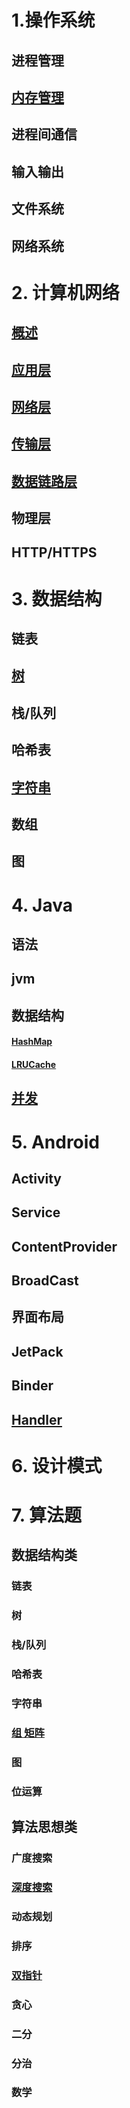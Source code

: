 # 1.操作系统

## 进程管理 

##  [内存管理](https://github.com/Gong-Shijie/developer-skillpoints/blob/master/source/%E5%86%85%E5%AD%98%E7%AE%A1%E7%90%86.md)

## 进程间通信

## 输入输出 

## 文件系统

## 网络系统 

# 2. 计算机网络 

## [概述](https://github.com/Gong-Shijie/developer-skillpoints/blob/master/source/%E7%BD%91%E7%BB%9C%E6%A6%82%E8%BF%B0.md)  

## [应用层](https://github.com/Gong-Shijie/developer-skillpoints/blob/master/source/%E5%BA%94%E7%94%A8%E5%B1%82.md)   

## [网络层](https://github.com/Gong-Shijie/developer-skillpoints/blob/master/source/%E7%BD%91%E7%BB%9C%E5%B1%82.md)   

## [传输层](https://github.com/Gong-Shijie/developer-skillpoints/blob/master/source/%E4%BC%A0%E8%BE%93%E5%B1%82.md)  

## [数据链路层](https://github.com/Gong-Shijie/developer-skillpoints/blob/master/source/%E6%95%B0%E6%8D%AE%E9%93%BE%E8%B7%AF%E5%B1%82.md)  

## 物理层

## HTTP/HTTPS

# 3. 数据结构 

## 链表 

## [树](https://github.com/Gong-Shijie/developer-skillpoints/blob/master/source/%E6%A0%91.md)

## 栈/队列 

## 哈希表 

## [字符串](https://github.com/Gong-Shijie/developer-skillpoints/blob/master/source/%E5%AD%97%E7%AC%A6%E4%B8%B2.md) 

## 数组 

## 图 

# 4. Java

## 语法 

## jvm 

## 数据结构 

#### [HashMap](https://github.com/Gong-Shijie/developer-skillpoints/blob/master/source/HashMap.md)  

#### [LRUCache](https://github.com/Gong-Shijie/developer-skillpoints/blob/master/source/LRUCache.md) 

## [并发](https://github.com/Gong-Shijie/developer-skillpoints/blob/master/source/%E5%B9%B6%E5%8F%91.md)  

# 5. Android

## Activity 

## Service 

## ContentProvider 

## BroadCast 

## 界面布局 

## JetPack 

## Binder

## [Handler](https://github.com/Gong-Shijie/developer-skillpoints/blob/master/source/Handler.md) 

# 6. 设计模式

# 7. 算法题

## 数据结构类 

### 链表 

### 树 

### 栈/队列 

### 哈希表 

### 字符串 

### [组 矩阵](https://github.com/Gong-Shijie/developer-skillpoints/blob/master/source/%E6%95%B0%E7%BB%84%20%E7%9F%A9%E9%98%B5.md)

### 图 

### 位运算 

## 算法思想类 

### 广度搜索 

### [深度搜索](https://github.com/Gong-Shijie/developer-skillpoints/blob/master/source/%E6%B7%B1%E5%BA%A6%E6%90%9C%E7%B4%A2.md)    

### 动态规划 

### 排序 

### [双指针](https://github.com/Gong-Shijie/developer-skillpoints/blob/master/source/%E5%8F%8C%E6%8C%87%E9%92%88.md)


### 贪心 

### 二分 

### 分治

### 数学


